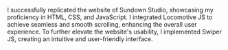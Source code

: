  I successfully replicated the website of Sundown Studio, showcasing my proficiency in HTML, CSS, and JavaScript. I integrated Locomotive JS to achieve seamless and smooth scrolling, enhancing the overall user experience. To further elevate the website's usability, I implemented Swiper JS, creating an intuitive and user-friendly interface.
